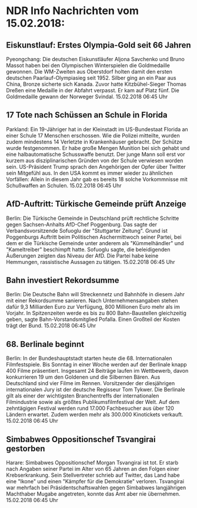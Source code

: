 # NDR Info Nachrichten vom 15.02.2018:


## Eiskunstlauf: Erstes Olympia-Gold seit 66 Jahren
Pyeongchang: Die deutschen Eiskunstläufer Aljona Savchenko und Bruno Massot haben bei den Olympischen Winterspielen die Goldmedaille gewonnen. Die WM-Zweiten aus Oberstdorf holten damit den ersten deutschen Paarlauf-Olympiasieg seit 1952. Silber ging an ein Paar aus China, Bronze sicherte sich Kanada. Zuvor hatte Kitzbühel-Sieger Thomas Dreßen eine Medaille in der Abfahrt verpasst. Er kam auf Platz fünf. Die Goldmedaille gewann der Norweger Svindal. 15.02.2018 06:45 Uhr 

## 17 Tote nach Schüssen an Schule in Florida
Parkland: Ein 19-Jähriger hat in der Kleinstadt im US-Bundestaat Florida an einer Schule 17 Menschen erschossen. Wie die Polizei mitteilte, wurden zudem mindestens 14 Verletzte in Krankenhäuser gebracht. Der Schütze wurde festgenommen. Er habe große Mengen Munition bei sich gehabt und eine halbautomatische Schusswaffe benutzt. Der junge Mann soll erst vor kurzem aus disziplinarischen Gründen von der Schule verwiesen worden sein. US-Präsident Trump sprach den Angehörigen der Opfer über Twitter sein Mitgefühl aus. In den USA kommt es immer wieder zu ähnlichen Vorfällen: Allein in diesem Jahr gab es bereits 18 solche Vorkommnisse mit Schußwaffen an Schulen. 15.02.2018 06:45 Uhr 

## AfD-Auftritt: Türkische Gemeinde prüft Anzeige
Berlin: Die Türkische Gemeinde in Deutschland prüft rechtliche Schritte gegen Sachsen-Anhalts AfD-Chef Poggenburg. Das sagte der Verbandsvorsitzende Sofuoglu der "Stuttgarter Zeitung". Grund ist Poggenburgs Auftritt beim Politischen Aschermittwoch seiner Partei, bei dem er die Türkische Gemeinde unter anderem als "Kümmelhändler" und "Kameltreiber" beschimpft hatte. Sofuoglu sagte, die beleidigenden Äußerungen zeigten das Niveau der AfD. Die Partei habe keine Hemmungen, rassistische Aussagen zu tätigen. 15.02.2018 06:45 Uhr 

## Bahn investiert Rekordsumme
Berlin: Die Deutsche Bahn will Streckennetz und Bahnhöfe in diesem Jahr mit einer Rekordsumme sanieren. Nach Unternehmensangaben stehen dafür 9,3 Milliarden Euro zur Verfügung, 800 Millionen Euro mehr als im Vorjahr. In Spitzenzeiten werde es bis zu 800 Bahn-Baustellen gleichzeitig geben, sagte Bahn-Vorstandsmitglied Pofalla. Einen Großteil der Kosten trägt der Bund. 15.02.2018 06:45 Uhr 

## 68. Berlinale beginnt
Berlin: In der Bundeshauptstadt starten heute die 68. Internationalen Filmfestspiele. Bis Sonntag in einer Woche werden auf der Berlinale knapp 400 Filme präsentiert. Insgesamt 24 Beiträge laufen im Wettbewerb, davon konkurrieren 19 um den Goldenen und die Silbernen Bären. Aus Deutschland sind vier Filme im Rennen. Vorsitzender der diesjährigen internationalen Jury ist der deutsche Regisseur Tom Tykwer. Die Berlinale gilt als einer der wichtigsten Branchentreffs der internationalen Filmindustrie sowie als größtes Publikumsfilmfestival der Welt. Auf dem zehntägigen Festival werden rund 17.000 Fachbesucher aus über 120 Ländern erwartet. Zudem werden mehr als 300.000 Kinotickets verkauft. 15.02.2018 06:45 Uhr 

## Simbabwes Oppositionschef Tsvangirai  gestorben
Harare: 			Simbabwes Oppositionschef Morgan Tsvangirai ist tot. Er starb nach Angaben seiner Partei im Alter von 65 Jahren an den Folgen einer Krebserkrankung. Sein Stellvertreter schrieb auf Twitter, das Land habe eine "Ikone" und einen "Kämpfer für die Demokratie" verloren. Tsvangirai war mehrfach bei Präsidentschaftswahlen gegen Simbabwes langjährigen Machthaber Mugabe angetreten, konnte das Amt aber nie übernehmen. 15.02.2018 06:45 Uhr 
